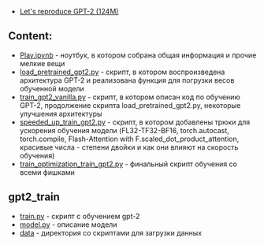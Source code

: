 - [Let's reproduce GPT-2 (124M)](https://youtu.be/l8pRSuU81PU?si=roYCocmp1-b2nfsP)

## Content:
- [Play.ipynb](./Play.ipynb) - ноутбук, в котором собрана общая информация и прочие мелкие вещи
- [load_pretrained_gpt2.py](./work_through/load_pretrained_gpt2.py) - скрипт, в котором воспроизведена архитектура GPT-2 и реализована функция для погрузки весов обученной модели
- [train_gpt2_vanilla.py](./work_through/train_gpt2_vanilla.py) - скрипт, в котором описан код по обучению GPT-2, продолжение скрипта load_pretrained_gpt2.py, некоторые улучшения архитектуры
- [speeded_up_train_gpt2.py](./work_through/speeded_up_train_gpt2.py) - скрипт, в котором добавлены трюки для ускорения обучения модели (FL32-TF32-BF16, torch.autocast, torch.compile, Flash-Attention with F.scaled_dot_product_attention, красивые числа - степени двойки и как они влияют на скорость обучения)
- [train_optimization_train_gpt2.py](./work_through/train_optimization_train_gpt2.py) - финальный скрипт обучения со всеми фишками

## gpt2_train
- [train.py](./gpt2_train/train.py) - скрипт c обучением gpt-2
- [model.py](./gpt2_train/model.py) - описание модели
- [data](./gpt2_train/data) - директория со скриптами для загрузки данных